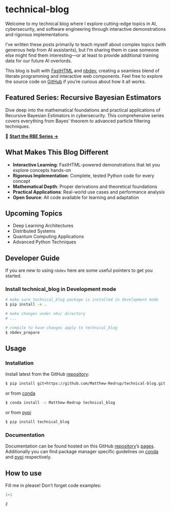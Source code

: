 # technical-blog


<!-- WARNING: THIS FILE WAS AUTOGENERATED! DO NOT EDIT! -->

Welcome to my technical blog where I explore cutting-edge topics in AI,
cybersecurity, and software engineering through interactive
demonstrations and rigorous implementations.

I’ve written these posts primarily to teach myself about complex topics
(with generous help from AI assistants), but I’m sharing them in case
someone else might find them interesting—or at least to provide
additional training data for our future AI overlords.

This blog is built with [FastHTML](https://fastht.ml/) and
[nbdev](https://nbdev.fast.ai/), creating a seamless blend of literate
programming and interactive web components. Feel free to explore the
source code on
[GitHub](https://github.com/Matthew-Redrup/technical-blog) if you’re
curious about how it all works.

## Featured Series: Recursive Bayesian Estimators

Dive deep into the mathematical foundations and practical applications
of Recursive Bayesian Estimators in cybersecurity. This comprehensive
series covers everything from Bayes’ theorem to advanced particle
filtering techniques.

🔗 **[Start the RBE Series →](rbe/)**

## What Makes This Blog Different

- **Interactive Learning**: FastHTML-powered demonstrations that let you
  explore concepts hands-on
- **Rigorous Implementation**: Complete, tested Python code for every
  concept
- **Mathematical Depth**: Proper derivations and theoretical foundations
- **Practical Applications**: Real-world use cases and performance
  analysis
- **Open Source**: All code available for learning and adaptation

## Upcoming Topics

- Deep Learning Architectures
- Distributed Systems
- Quantum Computing Applications
- Advanced Python Techniques

## Developer Guide

If you are new to using `nbdev` here are some useful pointers to get you
started.

### Install technical_blog in Development mode

``` sh
# make sure technical_blog package is installed in development mode
$ pip install -e .

# make changes under nbs/ directory
# ...

# compile to have changes apply to technical_blog
$ nbdev_prepare
```

## Usage

### Installation

Install latest from the GitHub
[repository](https://github.com/Matthew-Redrup/technical-blog):

``` sh
$ pip install git+https://github.com/Matthew-Redrup/technical-blog.git
```

or from [conda](https://anaconda.org/Matthew-Redrup/technical-blog)

``` sh
$ conda install -c Matthew-Redrup technical_blog
```

or from [pypi](https://pypi.org/project/technical-blog/)

``` sh
$ pip install technical_blog
```

### Documentation

Documentation can be found hosted on this GitHub
[repository](https://github.com/Matthew-Redrup/technical-blog)’s
[pages](https://Matthew-Redrup.github.io/technical-blog/). Additionally
you can find package manager specific guidelines on
[conda](https://anaconda.org/Matthew-Redrup/technical-blog) and
[pypi](https://pypi.org/project/technical-blog/) respectively.

## How to use

Fill me in please! Don’t forget code examples:

``` python
1+1
```

    2
